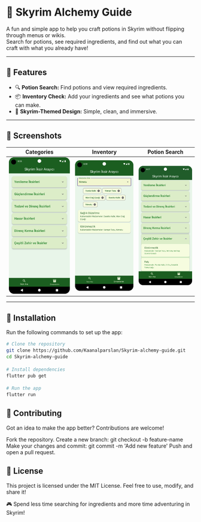 # 🧪 Skyrim Alchemy Guide

A fun and simple app to help you craft potions in Skyrim without flipping through menus or wikis.  
Search for potions, see required ingredients, and find out what you can craft with what you already have!

---

## 🌟 Features

- 🔍 **Potion Search:** Find potions and view required ingredients.
- 📦 **Inventory Check:** Add your ingredients and see what potions you can make.
- 🎨 **Skyrim-Themed Design:** Simple, clean, and immersive.

---

## 📸 Screenshots

| Categories | Inventory | Potion Search |
|---------------|-----------|------------|
| ![Categories](screenshots/categories.png) | ![Inventory](screenshots/inventory.png) | ![Potion Search](screenshots/potion_search.png) |

---

## 🚀 Installation

Run the following commands to set up the app:

```bash
# Clone the repository
git clone https://github.com/Kaanalparslan/Skyrim-alchemy-guide.git
cd Skyrim-alchemy-guide

# Install dependencies
flutter pub get

# Run the app
flutter run
```

## 🤝 Contributing
Got an idea to make the app better? Contributions are welcome!

Fork the repository.
Create a new branch: git checkout -b feature-name
Make your changes and commit: git commit -m 'Add new feature'
Push and open a pull request.
## 📜 License
This project is licensed under the MIT License.
Feel free to use, modify, and share it!

🎮 Spend less time searching for ingredients and more time adventuring in Skyrim!